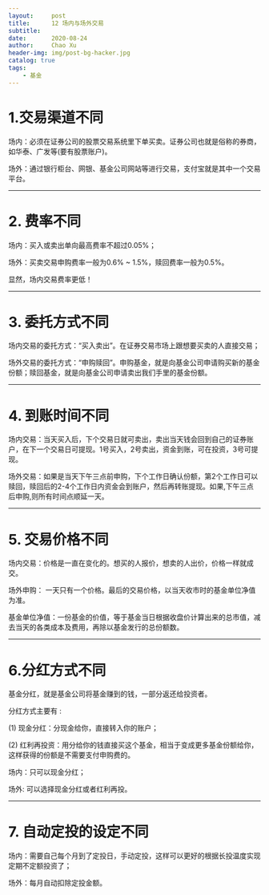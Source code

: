 ```yaml
---
layout:     post
title:      12 场内与场外交易
subtitle:   
date:       2020-08-24
author:     Chao Xu
header-img: img/post-bg-hacker.jpg
catalog: true
tags:
    - 基金
---
```


# 1.交易渠道不同 

场内：必须在证券公司的股票交易系统里下单买卖。证券公司也就是俗称的券商，如华泰、广发等(要有股票账户)。

场外：通过银行柜台、网银、基金公司网站等进行交易，支付宝就是其中一个交易平台。

------

# 2. 费率不同

场内：买入或卖出单向最高费率不超过0.05%； 

场外：买卖交易申购费率一般为0.6% ~ 1.5%，赎回费率一般为0.5%。

显然，场内交易费率更低！

------

# 3. 委托方式不同

场内交易的委托方式：“买入卖出”。在证券交易市场上跟想要买卖的人直接交易；

场外交易的委托方式：“申购赎回”。申购基金，就是向基金公司申请购买新的基金份额；赎回基金，就是向基金公司申请卖出我们手里的基金份额。

------

# 4. 到账时间不同

场内交易：当天买入后，下个交易日就可卖出，卖出当天钱会回到自己的证券账户，在下一个交易日可提现。1号买入，2号卖出，资金到账，可在投资，3号可提现。

场外交易：如果是当天下午三点前申购，下个工作日确认份额，第2个工作日可以赎回，赎回后的2-4个工作日内资金会到账户，然后再转账提现。如果,下午三点后申购,则所有时间点顺延一天。

------

# 5. 交易价格不同

场内交易：价格是一直在变化的。想买的人报价，想卖的人出价，价格一样就成交。

场外申购： 一天只有一个价格。最后的交易价格，以当天收市时的基金单位净值为准。

基金单位净值：一份基金的价值，等于基金当日根据收盘价计算出来的总市值，减去当天的各类成本及费用，再除以基金发行的总份额数。

------

# 6.分红方式不同

基金分红，就是基金公司将基金赚到的钱，一部分返还给投资者。

分红方式主要有 :

(1) 现金分红：分现金给你，直接转入你的账户；

(2) 红利再投资：用分给你的钱直接买这个基金，相当于变成更多基金份额给你，这样获得的份额是不需要支付申购费的。

场内：只可以现金分红；

场外: 可以选择现金分红或者红利再投。

------

# 7. 自动定投的设定不同

场内：需要自己每个月到了定投日，手动定投，这样可以更好的根据长投温度实现定期不定额投资了；

场外：每月自动扣除定投金额。